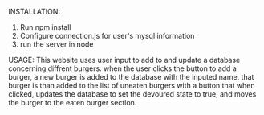 INSTALLATION:
1. Run npm install
2. Configure connection.js for user's mysql information
3. run the server in node

USAGE:
This website uses user input to add to and update a database concerning diffrent burgers. when the user clicks the button to add a burger, a new burger is added to the database with the inputed name. that burger is than added to the list of uneaten burgers with a button that when clicked, updates the database to set the devoured state to true, and moves the burger to the eaten burger section.